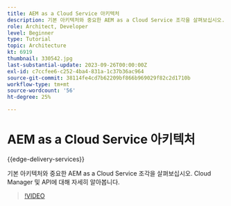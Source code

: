 ```yaml
---
title: AEM as a Cloud Service 아키텍처
description: 기본 아키텍처와 중요한 AEM as a Cloud Service 조각을 살펴보십시오. Cloud Manager 및 API에 대해 자세히 알아봅니다.
role: Architect, Developer
level: Beginner
type: Tutorial
topic: Architecture
kt: 6919
thumbnail: 330542.jpg
last-substantial-update: 2023-09-26T00:00:00Z
exl-id: c7ccfee6-c252-4ba4-831a-1c37b36ac964
source-git-commit: 38114fe4cd7b62209bf866b969029f82c2d1710b
workflow-type: tm+mt
source-wordcount: '56'
ht-degree: 25%

---
```


# AEM as a Cloud Service 아키텍처

{{edge-delivery-services}}

기본 아키텍처와 중요한 AEM as a Cloud Service 조각을 살펴보십시오. Cloud Manager 및 API에 대해 자세히 알아봅니다.

>[!VIDEO](https://video.tv.adobe.com/v/330542?quality=12&learn=on)
